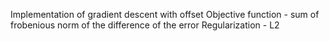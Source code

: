 Implementation of gradient descent with offset
Objective function
    - sum of frobenious norm of the difference of the error
Regularization
    - L2